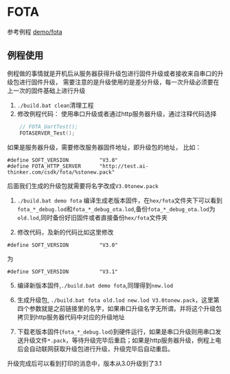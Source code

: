 FOTA
====

参考例程 [demo/fota](https://github.com/Ai-Thinker-Open/GPRS_C_SDK/blob/master/demo/fota/src/demo_fota.c)

## 例程使用

例程做的事情就是开机后从服务器获得升级包进行固件升级或者接收来自串口的升级包进行固件升级，
需要注意的是升级使用的是差分升级，每一次升级必须要在上一次的固件基础上进行升级

1. `./build.bat clean`清理工程
2. 修改例程代码：
使用串口升级或者通过http服务器升级，通过注释代码选择
```c
    // FOTA_UartTest();
    FOTASERVER_Test();
```
如果是服务器升级，需要修改服务器固件地址，即升级包的地址，
比如：
```
#define SOFT_VERSION          "V3.0"
#define FOTA_HTTP_SERVER      "http://test.ai-thinker.com/csdk/fota/%stonew.pack"
```
后面我们生成的升级包就需要将名字改成`V3.0tonew.pack`

1. `./build.bat demo fota` 编译生成老版本固件，在`hex/fota`文件夹下可以看到`fota_*_debug.lod`和`fota_*_debug_ota.lod`,备份`fota_*_debug_ota.lod`为`old.lod`,同时备份好旧固件或者直接备份`hex/fota`文件夹

4. 修改代码，及新的代码比如这里修改
```
#define SOFT_VERSION          "V3.0"
```
为
```
#define SOFT_VERSION          "V3.1"
```

5. 编译新版本固件,`./build.bat demo fota`,同理得到`new.lod`

6. 生成升级包, `./build.bat fota old.lod new.lod V3.0tonew.pack`，这里第四个参数就是之前链接里的名字，如果串口升级名字无所谓。并将这个升级包拷贝到http服务器代码中对应的升级地址

7. 下载老版本固件(`fota_*_debug.lod`)到硬件运行，如果是串口升级则用串口发送升级文件`*.pack`，等待升级完毕后重启；如果是http服务器升级，例程上电后会自动联网获取升级包进行升级，升级完毕后自动重启。

升级完成后可以看到打印的消息中，版本从3.0升级到了3.1




